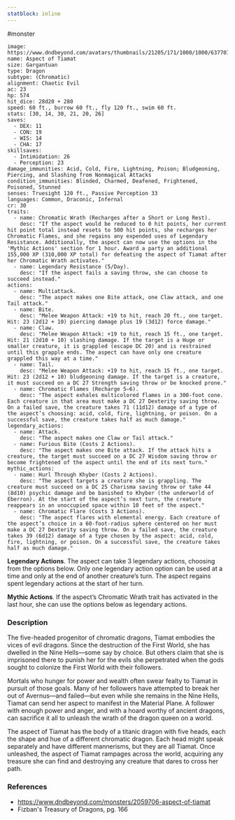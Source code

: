 ```yaml
---
statblock: inline
---
```

 #monster 

```statblock
image: https://www.dndbeyond.com/avatars/thumbnails/21205/171/1000/1000/637707682379066721.jpeg
name: Aspect of Tiamat
size: Gargantuan
type: Dragon
subtype: (Chromatic)
alignment: Chaotic Evil
ac: 23
hp: 574
hit_dice: 28d20 + 280
speed: 60 ft., burrow 60 ft., fly 120 ft., swim 60 ft.
stats: [30, 14, 30, 21, 20, 26]
saves:
  - DEX: 11
  - CON: 19
  - WIS: 14
  - CHA: 17
skillsaves:
  - Intimidation: 26
  - Perception: 23
damage_immunities: Acid, Cold, Fire, Lightning, Poison; Bludgeoning, Piercing, and Slashing from Nonmagical Attacks
condition_immunities: Blinded, Charmed, Deafened, Frightened, Poisoned, Stunned
senses: Truesight 120 ft., Passive Perception 33
languages: Common, Draconic, Infernal
cr: 30
traits:
  - name: Chromatic Wrath (Recharges after a Short or Long Rest).
    desc: "If the aspect would be reduced to 0 hit points, her current hit point total instead resets to 500 hit points, she recharges her Chromatic Flames, and she regains any expended uses of Legendary Resistance. Additionally, the aspect can now use the options in the 'Mythic Actions' section for 1 hour. Award a party an additional 155,000 XP (310,000 XP total) for defeating the aspect of Tiamat after her Chromatic Wrath activates."
  - name: Legendary Resistance (5/Day).
    desc: "If the aspect fails a saving throw, she can choose to succeed instead."
actions:
  - name: Multiattack.
    desc: "The aspect makes one Bite attack, one Claw attack, and one Tail attack."
  - name: Bite.
    desc: "Melee Weapon Attack: +19 to hit, reach 20 ft., one target. Hit: 23 (2d12 + 10) piercing damage plus 19 (3d12) force damage."
  - name: Claw.
    desc: "Melee Weapon Attack: +19 to hit, reach 15 ft., one target. Hit: 21 (2d10 + 10) slashing damage. If the target is a Huge or smaller creature, it is grappled (escape DC 20) and is restrained until this grapple ends. The aspect can have only one creature grappled this way at a time."
  - name: Tail.
    desc: "Melee Weapon Attack: +19 to hit, reach 15 ft., one target. Hit: 23 (2d12 + 10) bludgeoning damage. If the target is a creature, it must succeed on a DC 27 Strength saving throw or be knocked prone."
  - name: Chromatic Flames (Recharge 5–6).
    desc: "The aspect exhales multicolored flames in a 300-foot cone. Each creature in that area must make a DC 27 Dexterity saving throw. On a failed save, the creature takes 71 (11d12) damage of a type of the aspect’s choosing: acid, cold, fire, lightning, or poison. On a successful save, the creature takes half as much damage."
legendary_actions:
  - name: Attack.
    desc: "The aspect makes one Claw or Tail attack."
  - name: Furious Bite (Costs 2 Actions).
    desc: "The aspect makes one Bite attack. If the attack hits a creature, the target must succeed on a DC 27 Wisdom saving throw or become frightened of the aspect until the end of its next turn."
mythic_actions:
  - name: Hurl Through Khyber (Costs 2 Actions).
    desc: "The aspect targets a creature she is grappling. The creature must succeed on a DC 25 Charisma saving throw or take 44 (8d10) psychic damage and be banished to Khyber (the underworld of Eberron). At the start of the aspect’s next turn, the creature reappears in an unoccupied space within 10 feet of the aspect."
  - name: Chromatic Flare (Costs 3 Actions).
    desc: "The aspect flares with elemental energy. Each creature of the aspect’s choice in a 60-foot-radius sphere centered on her must make a DC 27 Dexterity saving throw. On a failed save, the creature takes 39 (6d12) damage of a type chosen by the aspect: acid, cold, fire, lightning, or poison. On a successful save, the creature takes half as much damage."
```

**Legendary Actions**. The aspect can take 3 legendary actions, choosing from the options below. Only one legendary action option can be used at a time and only at the end of another creature’s turn. The aspect regains spent legendary actions at the start of her turn.

**Mythic Actions**. If the aspect’s Chromatic Wrath trait has activated in the last hour, she can use the options below as legendary actions.

### Description

The five-headed progenitor of chromatic dragons, Tiamat embodies the vices of evil dragons. Since the destruction of the First World, she has dwelled in the Nine Hells—some say by choice. But others claim that she is imprisoned there to punish her for the evils she perpetrated when the gods sought to colonize the First World with their followers.

Mortals who hunger for power and wealth often swear fealty to Tiamat in pursuit of those goals. Many of her followers have attempted to break her out of Avernus—and failed—but even while she remains in the Nine Hells, Tiamat can send her aspect to manifest in the Material Plane. A follower with enough power and anger, and with a hoard worthy of ancient dragons, can sacrifice it all to unleash the wrath of the dragon queen on a world.

The aspect of Tiamat has the body of a titanic dragon with five heads, each the shape and hue of a different chromatic dragon. Each head might speak separately and have different mannerisms, but they are all Tiamat. Once unleashed, the aspect of Tiamat rampages across the world, acquiring any treasure she can find and destroying any creature that dares to cross her path.

### References

* https://www.dndbeyond.com/monsters/2059706-aspect-of-tiamat
* Fizban's Treasury of Dragons, pg. 166
